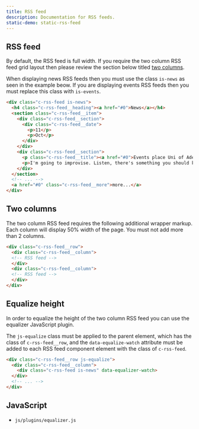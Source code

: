 ```yaml
---
title: RSS feed
description: Documentation for RSS feeds.
static-demo: static-rss-feed
---
```


## RSS feed 

By default, the RSS feed is full width. If you require the two column RSS feed grid layout then please review the section below titled [two columns](#two-columns).

When displaying news RSS feeds then you must use the class `is-news` as seen in the example beow. If you are displaying events RSS feeds then you must replace this class with `is-events`.

```html
<div class="c-rss-feed is-news">
  <h4 class="c-rss-feed__heading"><a href="#0">News</a></h4>
  <section class="c-rss-feed__item">
    <div class="c-rss-feed__section">
      <div class="c-rss-feed__date">
        <p>11</p>
        <p>Oct</p>
      </div>
    </div>
    <div class="c-rss-feed__section">
      <p class="c-rss-feed__title"><a href="#0">Events place Uni of Adelaide at heart of OzAsia</a></p>
      <p>I'm going to improvise. Listen, there's something you should know about me...</p>
    </div>
  </section>
  <!-- ... -->
  <a href="#0" class="c-rss-feed__more">more...</a>
</div>
```

## Two columns

The two column RSS feed requires the following additional wrapper markup. Each column will display 50% width of the page. You must not add more than 2 columns.

```html
<div class="c-rss-feed__row">
  <div class="c-rss-feed__column">
  <!-- RSS feed -->
  </div>
  <div class="c-rss-feed__column">
  <!-- RSS feed -->
  </div>
</div>
```

## Equalize height

In order to equalize the height of the two column RSS feed you can use the equalizer JavaScript plugin.

The `js-equalize` class must be applied to the parent element, which has the class of `c-rss-feed__row`, and the `data-equalize-watch` attribute must be added to each RSS feed component element with the class of `c-rss-feed`.

```html
<div class="c-rss-feed__row js-equalize">
  <div class="c-rss-feed__column">
    <div class="c-rss-feed is-news" data-equalizer-watch>
  </div>
  <!-- ... -->
</div>
```

## JavaScript

- `js/plugins/equalizer.js`
